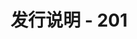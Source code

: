 ﻿---
title: 发行说明 - 201
second_title: Aspose.Cells Cloud Documen
type: docs
url: /zh/release-notes-2019/
description: Aspose.Cells Cloud 支持Excel 创建、转换、合并、拆分、保护、内部对象操作等
weight: 20
---
